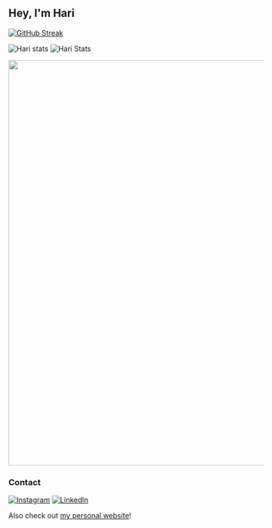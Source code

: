 ## Hey, I'm Hari
[![GitHub Streak](https://github-readme-streak-stats.herokuapp.com?user=thughari&theme=highcontrast&hide_border=true&border_radius=25&mode=weekly)](https://git.io/streak-stats)

![Hari stats](http://github-profile-summary-cards.vercel.app/api/cards/repos-per-language?username=thughari&theme=dark)
![Hari Stats](http://github-profile-summary-cards.vercel.app/api/cards/most-commit-language?username=thughari&theme=dark)

<a href="https://github.com/ryo-ma/github-profile-trophy">
  <img width=800 src="https://github-profile-trophy.vercel.app/?username=thughari&column=8&theme=discord&no-frame=true&no-bg=true"/>
</a>

### Contact
[![Instagram](https://img.shields.io/badge/Instagram-%23E4405F.svg?logo=Instagram&logoColor=white)](https://instagram.com/thug_hari) [![LinkedIn](https://img.shields.io/badge/LinkedIn-%230077B5.svg?logo=linkedin&logoColor=white)](https://www.linkedin.com/in/hari-thatikonda/)


Also check out [my personal website](https://saumya.vercel.app/)!
